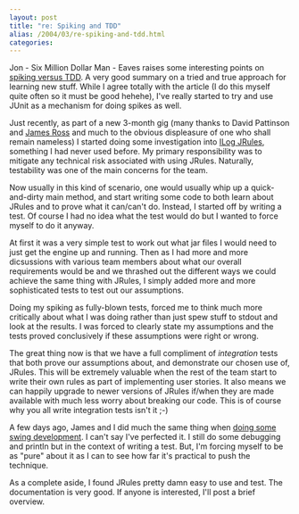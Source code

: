 ```yaml
---
layout: post
title: "re: Spiking and TDD"
alias: /2004/03/re-spiking-and-tdd.html
categories:
---
```

Jon - Six Million Dollar Man - Eaves raises some interesting points on [spiking versus TDD](http://www.eaves.org/blog-archive/000053.html). A very good summary on a tried and true approach for learning new stuff. While I agree totally with the article (I do this myself quite often so it must be good hehehe), I've really started to try and use JUnit as a mechanism for doing spikes as well.

Just recently, as part of a new 3-month gig (many thanks to David Pattinson and [James Ross](http://www.redhillconsulting.com.ay/blogs/james) and much to the obvious displeasure of one who shall remain nameless) I started doing some investigation into [ILog JRules](http://www.ilog.com/products/jrules/), something I had never used before. My primary responsibility was to mitigate any technical risk associated with using JRules. Naturally, testability was one of the main concerns for the team.

Now usually in this kind of scenario, one would usually whip up a quick-and-dirty main method, and start writing some code to both learn about JRules and to prove what it can/can't do. Instead, I started off by writing a test. Of course I had no idea what the test would do but I wanted to force myself to do it anyway.

At first it was a very simple test to work out what jar files I would need to just get the engine up and running. Then as I had more and more dicsussions with various team members about what our overall requirements would be and we thrashed out the different ways we could achieve the same thing with JRules, I simply added more and more sophisticated tests to test out our assumptions.

Doing my spiking as fully-blown tests, forced me to think much more critically about what I was doing rather than just spew stuff to stdout and look at the results. I was forced to clearly state my assumptions and the tests proved conclusively if these assumptions were right or wrong.

The great thing now is that we have a full compliment of _integration_ tests that both prove our assumptions about, and demonstrate our chosen use of, JRules. This will be extremely valuable when the rest of the team start to write their own rules as part of implementing user stories. It also means we can happily upgrade to newer versions of JRules if/when they are made available with much less worry about breaking our code. This is of course why you all write integration tests isn't it ;-)

A few days ago, James and I did much the same thing when [doing some swing development](http://www.redhillconsulting.com.au/blogs/james/archives/000130.html). I can't say I've perfected it. I still do some debugging and println but in the context of writing a test. But, I'm forcing myself to be as "pure" about it as I can to see how far it's practical to push the technique.

As a complete aside, I found JRules pretty damn easy to use and test. The documentation is very good. If anyone is interested, I'll post a brief overview.
